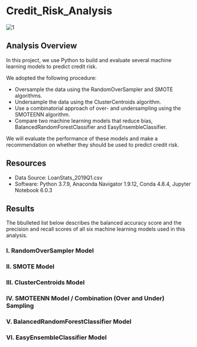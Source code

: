# Credit_Risk_Analysis
![1](https://user-images.githubusercontent.com/73450637/108589078-9d4fb780-732a-11eb-8d0f-05189dad7199.png)

## Analysis Overview
In this project, we use Python to build and evaluate several machine learning models to predict credit risk.

We adopted the following procedure:

* Oversample the data using the RandomOverSampler and SMOTE algorithms.
* Undersample the data using the ClusterCentroids algorithm.
* Use a combinatorial approach of over- and undersampling using the SMOTEENN algorithm.
* Compare two machine learning models that reduce bias, BalancedRandomForestClassifier and EasyEnsembleClassifier.

We will evaluate the performance of these models and make a recommendation on whether they should be used to predict credit risk.

## Resources

* Data Source: LoanStats_2019Q1.csv
* Software: Python 3.7.9, Anaconda Navigator 1.9.12, Conda 4.8.4, Jupyter Notebook 6.0.3

## Results

The bbulleted list below describes the balanced accuracy score and the precision and recall scores of all six machine learning models used in this analysis.

### I. RandomOverSampler Model
### II. SMOTE Model
### III. ClusterCentroids Model
### IV. SMOTEENN Model / Combination (Over and Under) Sampling
### V. BalancedRandomForestClassifier Model
### VI. EasyEnsembleClassifier Model
